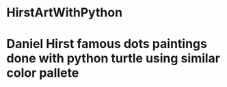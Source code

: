 # HirstArtWithPython
# Daniel Hirst famous dots paintings done with python turtle using similar color pallete

